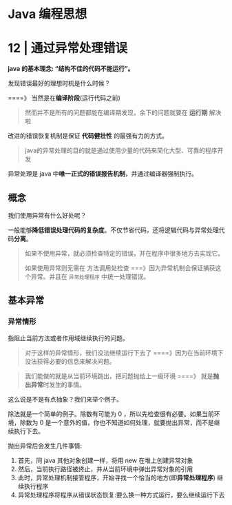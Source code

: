 Java 编程思想
=====

# 12 | 通过异常处理错误
**java 的基本理念: “结构不佳的代码不能运行”。**

发现错误最好的理想时机是什么时候？
 
====》 当然是在**编译阶段**(运行代码之前)

> 然而并不是所有的问题都能在编译期发现，余下的问题就要在 **运行期** 解决啦

改进的错误恢复机制是保证 **代码健壮性** 的最强有力的方式。 

> java的异常处理的目的就是通过使用少量的代码来简化大型、可靠的程序开发

异常处理是 java 中**唯一正式的错误报告机制**，并通过编译器强制执行。

## 概念

我们使用异常有什么好处呢？

一般能够**降低错误处理代码的复杂度**。不仅节省代码，还将逻辑代码与异常处理代码**分离**。

> 如果不使用异常，就必须检查特定的错误，并在程序中很多地方去实现它。
> 
> 如果使用异常则无需在 方法调用处检查 ===》因为异常机制会保证捕获这个异常。并且在 `异常处理程序` 中统一处理错误。

## 基本异常

### 异常情形
指阻止当前方法或者作用域继续执行的问题。

> 对于这样的异常情形，我们没法继续运行下去了 ====》因为在当前环境下没法获得必要的信息来解决问题。

> 我们能做的就是从当前环境跳出，把问题抛给上一级环境 ====》 就是**抛出异常**时发生的事情。

这么说是不是有点抽象？我们来举个例子。

除法就是一个简单的例子。除数有可能为 0 ，所以先检查很有必要。如果当前环境，除数为 0 是一个意外的值，你也不知道如何处理，就要抛出异常，而不是继续执行下去。

抛出异常后会发生几件事情:

1. 首先，同 java 其他对象创建一样，将用 new 在堆上创建异常对象
2. 然后，当前执行路径被终止，并从当前环境中弹出异常对象的引用
3. 此时，异常处理机制接管程序，开始寻找一个恰当的地方(即**异常处理程序**) 继续执行程序
4. 异常处理程序将程序从错误状态恢复:要么换一种方式运行，要么继续运行下去



